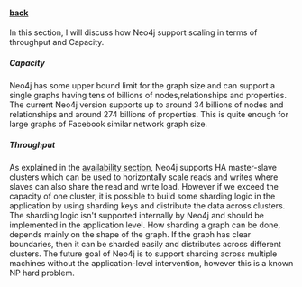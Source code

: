 #### [back](admin_main.md)


In this section, I will discuss how Neo4j support scaling in terms of throughput and Capacity.


##### Capacity 


Neo4j has some upper bound limit for the graph size and can support a single graphs having tens of billions of nodes,relationships and properties. The current Neo4j version supports up to around 34 billions of nodes and relationships and around 274 billions of properties. This is quite enough for large graphs of Facebook similar network graph size.##### Throughput
As explained in the [availability section](availability.md), Neo4j supports HA master-slave clusters which can be used to horizontally scale reads and writes where slaves can also share the read and write load.  However if we exceed the capacity of one cluster, it is possible to build some sharding logic in the application by using sharding keys and distribute the data across clusters. The sharding logic isn't supported internally by Neo4j and should be implemented in the application level. How sharding a graph can be done, depends mainly on the shape of the graph. If the graph has clear boundaries, then it can be sharded easily and distributes across different clusters. The future goal of Neo4j is to support sharding across multiple machines without the application-level intervention, however this is a known NP hard problem. 